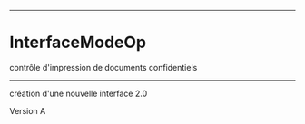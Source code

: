 ***
# InterfaceModeOp
contrôle d'impression de documents confidentiels
***

création d'une nouvelle interface 2.0

Version A
